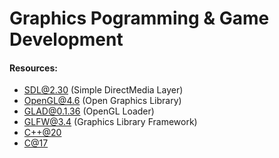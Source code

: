 # Graphics Pogramming & Game Development

#### Resources:
- [SDL@2.30](https://www.libsdl.org/) (Simple DirectMedia Layer)
- [OpenGL@4.6](https://www.khronos.org/opengl/) (Open Graphics Library)
- [GLAD@0.1.36](https://glad.dav1d.de/) (OpenGL Loader)
- [GLFW@3.4](https://www.glfw.org/) (Graphics Library Framework) 
- [C++@20](https://en.cppreference.com/w/cpp/20)
- [C@17](https://en.cppreference.com/w/c/language)